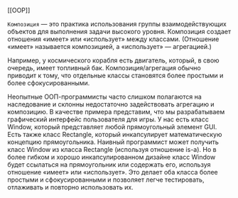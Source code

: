 [[OOP]]

`Композиция` — это практика использования группы взаимодействующих объектов для выполнения задачи высокого уровня. Композиция создает отношения «имеет» или «использует» между классами. (Отношение «имеет» называется композицией, а «использует» — агрегацией.) 

Например, у космического корабля есть двигатель, который, в свою очередь, имеет топливный бак. Композиция/агрегация обычно приводит к тому, что отдельные классы становятся более простыми и более сфокусированными. 

Неопытные ООП-программисты часто слишком полагаются на наследование и склонны недостаточно задействовать агрегацию и композицию.
В качестве примера представим, что мы разрабатываем графический интерфейс пользователя для игры. У нас есть класс Window, который представляет любой прямоугольный элемент GUI. Есть также класс Rectangle, который инкапсулирует математическую концепцию прямоугольника. Наивный программист может получить класс Window из класса Rectangle (используя отношение is-a). Но в более гибком и хорошо инкапсулированном дизайне класс Window будет ссылаться на прямоугольник или содержать его, используя отношение «имеет» или «использует». Это делает оба класса более простыми и сфокусированными и позволяет легче тестировать, отлаживать и повторно использовать их.